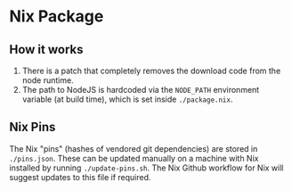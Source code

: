 # Nix Package

## How it works

1. There is a patch that completely removes the download code from the node runtime.
2. The path to NodeJS is hardcoded via the `NODE_PATH` environment variable (at build time), which is set inside
   `./package.nix`.

## Nix Pins

The Nix "pins" (hashes of vendored git dependencies) are stored in `./pins.json`. These can be updated manually on a
machine with Nix installed by running `./update-pins.sh`. The Nix Github workflow for Nix will suggest updates to this
file if required.

